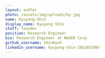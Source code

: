 ```yaml
---
layout: author
photo: /assets/img/uploads/ky.jpg
name: Kyuyong-Shin
display_name: Kyuyong Shin
staff: founder
position: Research Engineer
bio: Research Engineer at NAVER Corp.
github_username: ShinKyuY
linkedin_username: kyuyong-shin-26b285199/
---
```


